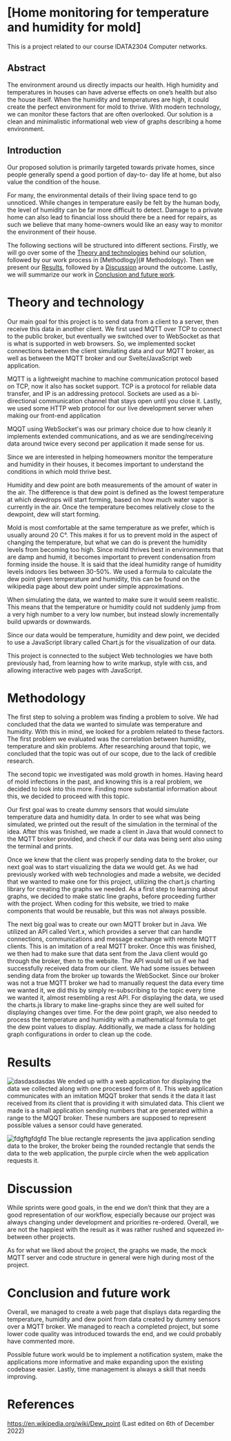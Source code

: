 # [Home monitoring for temperature and humidity for mold]

This is a project related to our course IDATA2304 Computer networks. 

## Abstract

The environment around us directly impacts our health. High humidity and temperatures in houses can have adverse effects on 
one’s health but also the house itself. When the humidity and temperatures are high, it could create the perfect 
environment for mold to thrive. With modern technology, we can monitor these factors that are often overlooked. Our 
solution is a clean and minimalistic informational web view of graphs describing a home environment.  

## Introduction

Our proposed solution is primarily targeted towards private homes, since people generally spend a good portion of day-to-
day life at home, but also value the condition of the house. 

For many, the environmental details of their living space tend to go unnoticed. While changes in temperature easily be felt 
by the human body, the level of humidity can be far more difficult to detect. Damage to a private home can also lead to 
financial loss should there be a need for repairs, as such we believe that many home-owners would like an easy way to 
monitor the environment of their house.  

The following sections will be structured into different sections. Firstly, we will go over some of the [Theory and 
technologies](#theory-and-technology) behind our solution, followed by our work process in [Methodlogy](# Methodology). 
Then we present our [Results](#results), followed by a [Discussion](#discussion) around the outcome. Lastly, we will summarize our work in [Conclusion and future work](#conclision-and-future-work). 

# Theory and technology

Our main goal for this project is to send data from a client to a server, then receive this data in another client. We 
first used MQTT over TCP to connect to the public broker, but eventually we switched over to WebSocket as that is what is 
supported in web browsers. So, we implemented socket connections between the client simulating data and our MQTT broker, as 
well as between the MQTT broker and our Svelte/JavaScript web application. 

MQTT is a lightweight machine to machine communication protocol based on TCP, now it also has socket support. TCP is a 
protocol for reliable data transfer, and IP is an addressing protocol. Sockets are used as a bi-directional communication 
channel that stays open until you close it. Lastly, we used some HTTP web protocol for our live development server when 
making our front-end application 

MQQT using WebSocket's was our primary choice due to how cleanly it implements extended communications, and as we are 
sending/receiving data around twice every second per application it made sense for us. 

Since we are interested in helping homeowners monitor the temperature and humidity in their houses, it becomes important to 
understand the conditions in which mold thrive best.  

Humidity and dew point are both measurements of the amount of water in the air. The difference is that dew point is defined 
as the lowest temperature at which dewdrops will start forming, based on how much water vapor is currently in the air. Once 
the temperature becomes relatively close to the dewpoint, dew will start forming. 

Mold is most comfortable at the same temperature as we prefer, which is usually around 20 C°. This makes it for us to 
prevent mold in the aspect of changing the temperature, but what we can do is prevent the humidity levels from becoming too 
high. Since mold thrives best in environments that are damp and humid, it becomes important to prevent condensation from 
forming inside the house. It is said that the ideal humidity range of humidity levels indoors lies between 30-50%. We used 
a formula to calculate the dew point given temperature and humidity, this can be found on the wikipedia page about dew 
point under simple approximations. 

When simulating the data, we wanted to make sure it would seem realistic. This means that the temperature or humidity could 
not suddenly jump from a very high number to a very low number, but instead slowly incrementally build upwards or 
downwards. 

Since our data would be temperature, humidity and dew point, we decided to use a JavaScript library called Chart.js for the 
visualization of our data.  

This project is connected to the subject Web technologies we have both previously had, from learning how to write markup, 
style with css, and allowing interactive web pages with JavaScript. 

# Methodology

The first step to solving a problem was finding a problem to solve. We had concluded that the data we wanted to simulate 
was temperature and humidity. With this in mind, we looked for a problem related to these factors. The first problem we 
evaluated was the correlation between humidity, temperature and skin problems. After researching around that topic, we 
concluded that the topic was out of our scope, due to the lack of credible research.  

The second topic we investigated was mold growth in homes. Having heard of mold infections in the past, and knowing this is 
a real problem, we decided to look into this more. Finding more substantial information about this, we decided to proceed 
with this topic.  

Our first goal was to create dummy sensors that would simulate temperature data and humidity data. In order to see what was 
being simulated, we printed out the result of the simulation in the terminal of the idea. After this was finished, we made 
a client in Java that would connect to the MQTT broker provided, and check if our data was being sent also using the 
terminal and prints.  

Once we knew that the client was properly sending data to the broker, our next goal was to start visualizing the data we 
would get. As we had previously worked with web technologies and made a website, we decided that we wanted to make one for 
this project, utilizing the chart.js charting library for creating the graphs we needed. As a first step to learning about 
graphs, we decided to make static line graphs, before proceeding further with the project. When coding for this website, we 
tried to make components that would be reusable, but this was not always possible. 

The next big goal was to create our own MQTT broker but in Java. We utilized an API called Vert.x, which provides a server 
that can handle connections, communications and message exchange with remote MQTT clients. This is an imitation of a real 
MQTT broker. Once this was finished, we then had to make sure that data sent from the Java client would go through the 
broker, then to the website. The API would tell us if we had successfully received data from our client. We had some issues 
between sending data from the broker up towards the WebSocket. Since our broker was not a true MQTT broker we had to 
manually request the data every time we wanted it, we did this by simply re-subscribing to the topic every time we wanted 
it, almost resembling a rest API. For displaying the data, we used the charts.js library to make line-graphs since they are 
well suited for displaying changes over time. For the dew point graph, we also needed to process the temperature and 
humidity with a mathematical formula to get the dew point values to display. Additionally, we made a class for holding 
graph configurations in order to clean up the code. 

# Results

![dasdasdasdas](https://user-images.githubusercontent.com/77609835/206168845-cb298392-0313-4cf2-967d-3b45c47c562e.png)
We ended up with a web application for displaying the data we collected along with one processed form of it. This web 
application communicates with an imitation MQQT broker that sends it the data it last received from its client that is 
providing it with simulated data. This client we made is a small application sending numbers that are generated within a 
range to the MQQT broker. These numbers are supposed to represent possible values a sensor could have generated. 

![fdgftgfdgfd](https://user-images.githubusercontent.com/77609835/206168882-2eb0810f-b411-4feb-97ae-7bca2a7933e4.PNG)
The blue rectangle represents the java application sending data to the broker, the broker being the rounded rectangle that 
sends the data to the web application, the purple circle when the web application requests it. 

# Discussion

While sprints were good goals, in the end we don’t think that they are a good representation of our workflow, especially 
because our project was always changing under development and priorities re-ordered. Overall, we are not the happiest with 
the result as it was rather rushed and squeezed in-between other projects. 

As for what we liked about the project, the graphs we made, the mock MQTT server and code structure in general were high 
during most of the project. 

# Conclusion and future work

Overall, we managed to create a web page that displays data regarding the temperature, humidity and dew point from data 
created by dummy sensors over a MQTT broker. We managed to reach a completed project, but some lower code quality was 
introduced towards the end, and we could probably have commented more.  

Possible future work would be to implement a notification system, make the applications more informative and make expanding 
upon the existing codebase easier. Lastly, time management is always a skill that needs improving. 


# References
https://en.wikipedia.org/wiki/Dew_point (Last edited on 6th of December 2022) 

